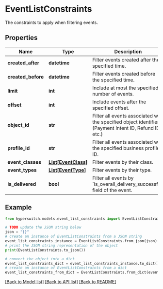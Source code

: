 # EventListConstraints

The constraints to apply when filtering events.

## Properties

Name | Type | Description | Notes
------------ | ------------- | ------------- | -------------
**created_after** | **datetime** | Filter events created after the specified time. | [optional] 
**created_before** | **datetime** | Filter events created before the specified time. | [optional] 
**limit** | **int** | Include at most the specified number of events. | [optional] 
**offset** | **int** | Include events after the specified offset. | [optional] 
**object_id** | **str** | Filter all events associated with the specified object identifier (Payment Intent ID, Refund ID, etc.) | [optional] 
**profile_id** | **str** | Filter all events associated with the specified business profile ID. | [optional] 
**event_classes** | [**List[EventClass]**](EventClass.md) | Filter events by their class. | [optional] 
**event_types** | [**List[EventType]**](EventType.md) | Filter events by their type. | [optional] 
**is_delivered** | **bool** | Filter all events by &#x60;is_overall_delivery_successful&#x60; field of the event. | [optional] 

## Example

```python
from hyperswitch.models.event_list_constraints import EventListConstraints

# TODO update the JSON string below
json = "{}"
# create an instance of EventListConstraints from a JSON string
event_list_constraints_instance = EventListConstraints.from_json(json)
# print the JSON string representation of the object
print(EventListConstraints.to_json())

# convert the object into a dict
event_list_constraints_dict = event_list_constraints_instance.to_dict()
# create an instance of EventListConstraints from a dict
event_list_constraints_from_dict = EventListConstraints.from_dict(event_list_constraints_dict)
```
[[Back to Model list]](../README.md#documentation-for-models) [[Back to API list]](../README.md#documentation-for-api-endpoints) [[Back to README]](../README.md)


